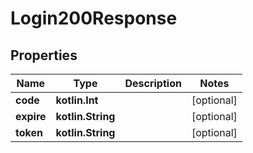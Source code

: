 
# Login200Response

## Properties
Name | Type | Description | Notes
------------ | ------------- | ------------- | -------------
**code** | **kotlin.Int** |  |  [optional]
**expire** | **kotlin.String** |  |  [optional]
**token** | **kotlin.String** |  |  [optional]



